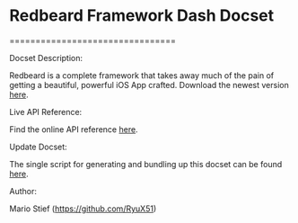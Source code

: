 # Redbeard Framework Dash Docset
================================

Docset Description:

Redbeard is a complete framework that takes away much of the pain of getting a beautiful, powerful iOS App crafted. Download the newest version [here](http://www.redbeard.io/download).

Live API Reference:

Find the online API reference [here](http://www.redbeard.io/files/documentation/api/v1/index.html).

Update Docset:

The single script for generating and bundling up this docset can be found [here](https://github.com/RyuX51/Redbeard-dash/blob/master/updateRedbeardDocset).

Author:

Mario Stief (https://github.com/RyuX51)
